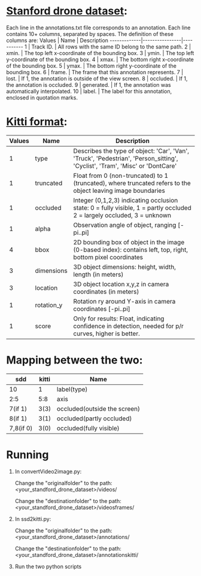 # [Stanford drone dataset](http://cvgl.stanford.edu/projects/uav_data/):
Each line in the annotations.txt file corresponds to an annotation. Each line contains 10+ columns, separated by spaces. The definition of these columns are:
Values      |    Name     |   Description
-------------|----------------|-----------
    1  | Track ID. | All rows with the same ID belong to the same path.
    2  | xmin. | The top left x-coordinate of the bounding box.
    3  | ymin. | The top left y-coordinate of the bounding box.
    4  | xmax. | The bottom right x-coordinate of the bounding box.
    5  | ymax. | The bottom right y-coordinate of the bounding box.
    6  | frame. | The frame that this annotation represents.
    7  | lost. | If 1, the annotation is outside of the view screen.
    8  | occluded. | If 1, the annotation is occluded.
    9  | generated. | If 1, the annotation was automatically interpolated.
    10 | label. | The label for this annotation, enclosed in quotation marks.

# [Kitti format](https://github.com/NVIDIA/DIGITS/tree/master/digits/extensions/data/objectDetection):
Values      |    Name     |   Description
-------------|----------------|-----------------------------------------------
   1  |  type    |     Describes the type of object: 'Car', 'Van', 'Truck', 'Pedestrian', 'Person_sitting', 'Cyclist', 'Tram',  'Misc' or 'DontCare'
   1   | truncated |   Float from 0 (non-truncated) to 1 (truncated), where truncated refers to the object leaving image boundaries
   1   | occluded  |   Integer (0,1,2,3) indicating occlusion state:  0 = fully visible, 1 = partly occluded 2 = largely occluded, 3 = unknown
   1   | alpha     |   Observation angle of object, ranging [-pi..pi]
   4   | bbox       |  2D bounding box of object in the image (0-based index): contains left, top, right, bottom pixel coordinates
   3   | dimensions |  3D object dimensions: height, width, length (in meters)
   3    | location   |  3D object location x,y,z in camera coordinates (in meters)
   1   | rotation_y  | Rotation ry around Y-axis in camera coordinates [-pi..pi]
   1   | score      |  Only for results: Float, indicating confidence in detection, needed for p/r curves, higher is better.
# Mapping between the two:
sdd     |    kitti |    Name
--- | --- | ---
10  | 1    |    label(type)
2:5 | 5:8  |    axis
7(if 1) | 3(3) | occluded(outside the screen)
8(if 1) | 3(1) | occluded(partly occluded)
7,8(if 0) | 3(0) | occluded(fully visible)


# Running
1. In convertVideo2image.py:

    Change the "originalfolder" to the path: <your_standford_drone_dataset>/videos/

    Change the "destinationfolder" to the path: <your_standford_drone_dataset>/videosframes/

2. In ssd2kitti.py:

    Change the "originalfolder" to the path: <your_standford_drone_dataset>/annotations/

    Change the "destinationfolder" to the path: <your_standford_drone_dataset>/annotationskitti/

3. Run the two python scripts




